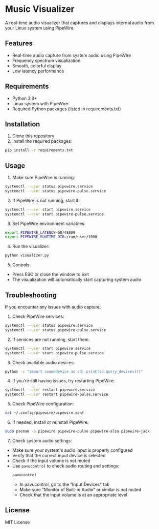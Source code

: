 # Music Visualizer

A real-time audio visualizer that captures and displays internal audio from your Linux system using PipeWire.

## Features

- Real-time audio capture from system audio using PipeWire
- Frequency spectrum visualization
- Smooth, colorful display
- Low latency performance

## Requirements

- Python 3.8+
- Linux system with PipeWire
- Required Python packages (listed in requirements.txt)

## Installation

1. Clone this repository
2. Install the required packages:
```bash
pip install -r requirements.txt
```

## Usage

1. Make sure PipeWire is running:
```bash
systemctl --user status pipewire.service
systemctl --user status pipewire-pulse.service
```

2. If PipeWire is not running, start it:
```bash
systemctl --user start pipewire.service
systemctl --user start pipewire-pulse.service
```

3. Set PipeWire environment variables:
```bash
export PIPEWIRE_LATENCY=60/48000
export PIPEWIRE_RUNTIME_DIR=/run/user/1000
```

4. Run the visualizer:
```bash
python visualizer.py
```

5. Controls:
- Press ESC or close the window to exit
- The visualization will automatically start capturing system audio

## Troubleshooting

If you encounter any issues with audio capture:

1. Check PipeWire services:
```bash
systemctl --user status pipewire.service
systemctl --user status pipewire-pulse.service
```

2. If services are not running, start them:
```bash
systemctl --user start pipewire.service
systemctl --user start pipewire-pulse.service
```

3. Check available audio devices:
```bash
python -c "import sounddevice as sd; print(sd.query_devices())"
```

4. If you're still having issues, try restarting PipeWire:
```bash
systemctl --user restart pipewire.service
systemctl --user restart pipewire-pulse.service
```

5. Check PipeWire configuration:
```bash
cat ~/.config/pipewire/pipewire.conf
```

6. If needed, install or reinstall PipeWire:
```bash
sudo pacman -S pipewire pipewire-pulse pipewire-alsa pipewire-jack
```

7. Check system audio settings:
- Make sure your system's audio input is properly configured
- Verify that the correct input device is selected
- Check if the input volume is not muted
- Use `pavucontrol` to check audio routing and settings:
  ```bash
  pavucontrol
  ```
  - In pavucontrol, go to the "Input Devices" tab
  - Make sure "Monitor of Built-in Audio" or similar is not muted
  - Check that the input volume is at an appropriate level

## License

MIT License 